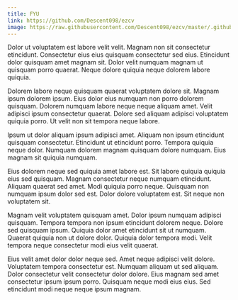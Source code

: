 ```yaml
---
title: FYU
link: https://github.com/Descent098/ezcv
image: https://raw.githubusercontent.com/Descent098/ezcv/master/.github/logo.png
---
```


Dolor ut voluptatem est labore velit velit. Magnam non sit consectetur etincidunt. Consectetur eius eius quisquam consectetur sed eius. Etincidunt dolor quisquam amet magnam sit. Dolor velit numquam magnam ut quisquam porro quaerat. Neque dolore quiquia neque dolorem labore quiquia.

Dolorem labore neque quisquam quaerat voluptatem dolore sit. Magnam ipsum dolorem ipsum. Eius dolor eius numquam non porro dolorem quisquam. Dolorem numquam labore neque neque aliquam amet. Velit adipisci ipsum consectetur quaerat. Dolore sed aliquam adipisci voluptatem quiquia porro. Ut velit non sit tempora neque labore.

Ipsum ut dolor aliquam ipsum adipisci amet. Aliquam non ipsum etincidunt quisquam consectetur. Etincidunt ut etincidunt porro. Tempora quiquia neque dolor. Numquam dolorem magnam quisquam dolore numquam. Eius magnam sit quiquia numquam.

Eius dolorem neque sed quiquia amet labore est. Sit labore quiquia quiquia eius sed quisquam. Magnam consectetur neque numquam etincidunt. Aliquam quaerat sed amet. Modi quiquia porro neque. Quisquam non numquam ipsum dolor sed est. Dolor dolore voluptatem est. Sit neque non voluptatem sit.

Magnam velit voluptatem quisquam amet. Dolor ipsum numquam adipisci quisquam. Tempora tempora non ipsum etincidunt dolorem neque. Dolore sed quisquam ipsum. Quiquia dolor amet etincidunt sit ut numquam. Quaerat quiquia non ut dolore dolor. Quiquia dolor tempora modi. Velit tempora neque consectetur modi eius velit quaerat.

Eius velit amet dolor dolor neque sed. Amet neque adipisci velit dolore. Voluptatem tempora consectetur est. Numquam aliquam ut sed aliquam. Dolor consectetur velit consectetur dolor dolore. Eius magnam sed amet consectetur ipsum ipsum porro. Quisquam neque modi eius eius. Sed etincidunt modi neque neque ipsum magnam.
    